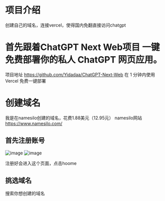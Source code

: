 # 项目介绍
创建自己的域名，连接vercel，使得国内免翻直接访问chatgpt
# 首先跟着ChatGPT Next Web项目 一键免费部署你的私人 ChatGPT 网页应用。
项目地址 https://github.com/Yidadaa/ChatGPT-Next-Web
在 1 分钟内使用 Vercel 免费一键部署
# 创建域名
我是在namesilo创建的域名，花费1.88美元（12.95元）
namesilo网站 https://www.namesilo.com/
## 首先注册账号
![image](https://user-images.githubusercontent.com/113235097/232279196-fcd6b91b-080d-4250-a873-f0e71ab5c48f.png)
![image](https://user-images.githubusercontent.com/113235097/232279390-3ceb1207-3b6b-433d-bf95-718851c95d83.png)

注册好会进入这个页面，点击hoome
## 挑选域名
搜索你想创建的域名
